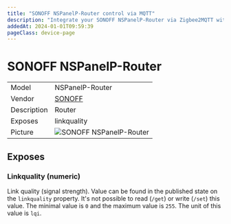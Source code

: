 ```yaml
---
title: "SONOFF NSPanelP-Router control via MQTT"
description: "Integrate your SONOFF NSPanelP-Router via Zigbee2MQTT with whatever smart home infrastructure you are using without the vendor's bridge or gateway."
addedAt: 2024-01-01T09:59:39
pageClass: device-page
---
```


<!-- !!!! -->
<!-- ATTENTION: This file is auto-generated through docgen! -->
<!-- You can only edit the "Notes"-Section between the two comment lines "Notes BEGIN" and "Notes END". -->
<!-- Do not use h1 or h2 heading within "## Notes"-Section. -->
<!-- !!!! -->

# SONOFF NSPanelP-Router

|     |     |
|-----|-----|
| Model | NSPanelP-Router  |
| Vendor  | [SONOFF](/supported-devices/#v=SONOFF)  |
| Description | Router |
| Exposes | linkquality |
| Picture | ![SONOFF NSPanelP-Router](https://www.zigbee2mqtt.io/images/devices/NSPanelP-Router.png) |


<!-- Notes BEGIN: You can edit here. Add "## Notes" headline if not already present. -->


<!-- Notes END: Do not edit below this line -->




## Exposes

### Linkquality (numeric)
Link quality (signal strength).
Value can be found in the published state on the `linkquality` property.
It's not possible to read (`/get`) or write (`/set`) this value.
The minimal value is `0` and the maximum value is `255`.
The unit of this value is `lqi`.

